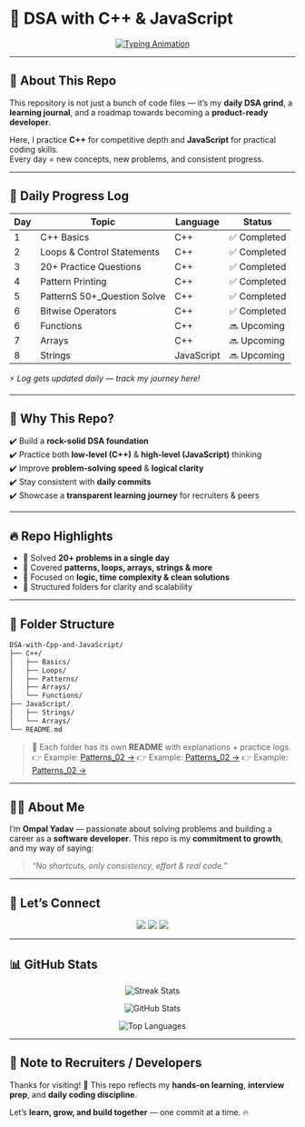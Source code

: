 # 🚀 DSA with C++ & JavaScript

<p align="center">
  <a href="https://git.io/typing-svg">
    <img src="https://readme-typing-svg.herokuapp.com?font=Fira+Code&size=22&pause=1000&color=36BCF7&center=true&vCenter=true&width=700&lines=💻+Consistency+%2B+Code+%3D+Growth;🚀+DSA+in+C%2B%2B+%26+JavaScript;🎯+Logic+Building+Daily;🔥+Becoming+Interview+Ready" alt="Typing Animation" />
  </a>
</p>  

---

## 📖 About This Repo  

This repository is not just a bunch of code files — it’s my **daily DSA grind**, a **learning journal**, and a roadmap towards becoming a **product-ready developer**.  

Here, I practice **C++** for competitive depth and **JavaScript** for practical coding skills.  
Every day = new concepts, new problems, and consistent progress.  

---

## 📅 Daily Progress Log  

| Day | Topic                      | Language   | Status      |
| --- | -------------------------- | ---------- | ----------- |
| 1   | C++ Basics                 | C++        | ✅ Completed |
| 2   | Loops & Control Statements | C++        | ✅ Completed |
| 3   | 20+ Practice Questions     | C++        | ✅ Completed |
| 4   | Pattern Printing           | C++        | ✅ Completed |
| 5   | PatternS 50+_Question Solve| C++        | ✅ Completed |
| 6   | Bitwise Operators          | C++        | ✅ Completed |
| 6   | Functions                  | C++        | 🔜 Upcoming |
| 7   | Arrays                     | C++        | 🔜 Upcoming |
| 8   | Strings                    | JavaScript | 🔜 Upcoming |

⚡ *Log gets updated daily — track my journey here!*  

---

## 🌟 Why This Repo?  

✔️ Build a **rock-solid DSA foundation**  
✔️ Practice both **low-level (C++)** & **high-level (JavaScript)** thinking  
✔️ Improve **problem-solving speed** & **logical clarity**  
✔️ Stay consistent with **daily commits**  
✔️ Showcase a **transparent learning journey** for recruiters & peers  

---

## 🔥 Repo Highlights  

- 🚀 Solved **20+ problems in a single day**  
- 🎯 Covered **patterns, loops, arrays, strings & more**  
- 🧠 Focused on **logic, time complexity & clean solutions**  
- 📂 Structured folders for clarity and scalability  

---

## 📂 Folder Structure  

```bash
DSA-with-Cpp-and-JavaScript/
├── C++/
│   ├── Basics/
│   ├── Loops/
│   ├── Patterns/
│   ├── Arrays/
│   └── Functions/
├── JavaScript/
│   ├── Strings/
│   └── Arrays/
└── README.md
````

> 🔗 Each folder has its own **README** with explanations + practice logs.
> 👉 Example: [Patterns\_02 →](./C++/Introduction_01)
> 👉 Example: [Patterns\_02 →](./C++/Patterns_02)
> 👉 Example: [Patterns\_02 →](./C++/Bitwise_Operators_03)

---

## 🙋‍♂️ About Me

I’m **Ompal Yadav** — passionate about solving problems and building a career as a **software developer**.
This repo is my **commitment to growth**, and my way of saying:

> *“No shortcuts, only consistency, effort & real code.”*

---

## 🤝 Let’s Connect

<p align="center">
  <a href="mailto:ompalyadav.dev@gmail.com"><img src="https://img.shields.io/badge/Gmail-D14836?style=for-the-badge&logo=gmail&logoColor=white"/></a>
  <a href="https://linkedin.com/in/OmpalYadav-dev"><img src="https://img.shields.io/badge/LinkedIn-0A66C2?style=for-the-badge&logo=linkedin&logoColor=white"/></a>
  <a href="https://github.com/OmpalYadav"><img src="https://img.shields.io/badge/GitHub-181717?style=for-the-badge&logo=github&logoColor=white"/></a>
</p>  

---

## 📊 GitHub Stats

<p align="center"> <img src="https://streak-stats.demolab.com?user=OmpalYadav&theme=tokyonight&hide_border=true" alt="Streak Stats" /> </p> <p align="center"> <img src="https://github-readme-stats.vercel.app/api?username=OmpalYadav&show_icons=true&theme=tokyonight" alt="GitHub Stats" /> </p> <p align="center"> <img src="https://github-readme-stats.vercel.app/api/top-langs/?username=OmpalYadav&layout=compact&theme=tokyonight" alt="Top Languages" /> </p>

---

## 🚨 Note to Recruiters / Developers

Thanks for visiting! 👋
This repo reflects my **hands-on learning**, **interview prep**, and **daily coding discipline**.

Let’s **learn, grow, and build together** — one commit at a time. 🔥

```

